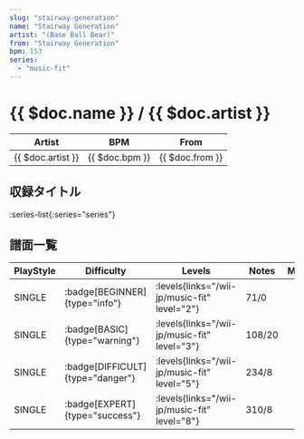 ```yaml
---
slug: "stairway-generation"
name: "Stairway Generation"
artist: "(Base Ball Bear)"
from: "Stairway Generation"
bpm: 153
series:
  - "music-fit"
---
```


# {{ $doc.name }} / {{ $doc.artist }}

|Artist|BPM|From|
|------|---|----|
|{{ $doc.artist }}|{{ $doc.bpm }}|{{ $doc.from }}|

## 収録タイトル

:series-list{:series="series"}

## 譜面一覧

|PlayStyle|Difficulty|Levels|Notes|Movie|
|---------|----------|------|-----|-----|
|SINGLE| :badge[BEGINNER]{type="info"}| :levels{links="/wii-jp/music-fit" level="2"}|71/0||
|SINGLE| :badge[BASIC]{type="warning"}| :levels{links="/wii-jp/music-fit" level="3"}|108/20||
|SINGLE| :badge[DIFFICULT]{type="danger"}| :levels{links="/wii-jp/music-fit" level="5"}|234/8||
|SINGLE| :badge[EXPERT]{type="success"}| :levels{links="/wii-jp/music-fit" level="8"}|310/8||
